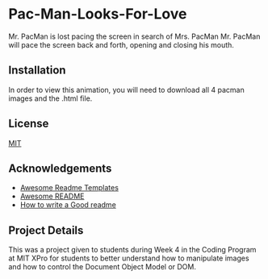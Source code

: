 
# Pac-Man-Looks-For-Love

Mr. PacMan is lost pacing the screen in search of Mrs. PacMan 
Mr. PacMan will pace the screen back and forth, opening and closing his mouth.


## Installation

In order to view this animation, you will need to download all 4 pacman images and the .html file. 
## License

[MIT](https://choosealicense.com/licenses/mit/)


## Acknowledgements

 - [Awesome Readme Templates](https://awesomeopensource.com/project/elangosundar/awesome-README-templates)
 - [Awesome README](https://github.com/matiassingers/awesome-readme)
 - [How to write a Good readme](https://bulldogjob.com/news/449-how-to-write-a-good-readme-for-your-github-project)


## Project Details
This was a project given to students during Week 4 in the Coding Program at MIT XPro for students to better understand how to manipulate images and how to control the Document Object Model or DOM. 
